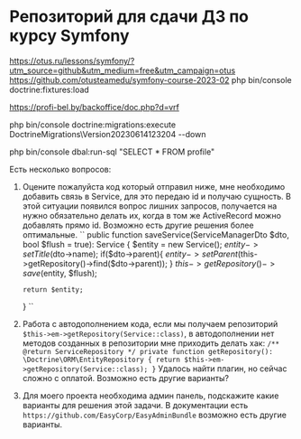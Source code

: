 # Репозиторий для сдачи ДЗ по курсу Symfony

https://otus.ru/lessons/symfony/?utm_source=github&utm_medium=free&utm_campaign=otus
https://github.com/otusteamedu/symfony-course-2023-02
php bin/console doctrine:fixtures:load

https://profi-bel.by/backoffice/doc.php?d=vrf


php bin/console doctrine:migrations:execute DoctrineMigrations\Version20230614123204 --down

php bin/console dbal:run-sql "SELECT * FROM profile" 


Есть несколько вопросов:
1. Оцените пожалуйста код который отправил ниже, мне необходимо добавить связь в Service, для это передаю id и получаю сущность. В этой ситуации появился вопрос лишних запросов, получается на нужно обязательно делать их, когда в том же ActiveRecord можно добавлять прямо id. Возможно есть другие решения более оптимальные.
``
   public function saveService(ServiceManagerDto $dto, bool $flush = true): Service
   {
       $entity = new Service();
       $entity->setTitle($dto->name);
       if($dto->parent){
            $entity->setParent($this->getRepository()->find($dto->parent));
       }
       $this->getRepository()->save($entity, $flush);

       return $entity;
   }
``
2. Работа с автодополнением кода, если мы получаем репозиторий `$this->em->getRepository(Service::class)`, в автодополнении нет методов созданных в репозитории мне приходить делать хак:
``
   /** @return ServiceRepository */
   private function getRepository(): \Doctrine\ORM\EntityRepository
   {
      return $this->em->getRepository(Service::class);
   }
``
Удалось найти плагин, но сейчас сложно с оплатой. Возможно есть другие варианты?

3. Для моего проекта необходима админ панель, подскажите какие варианты для решения этой задачи. В документации есть `https://github.com/EasyCorp/EasyAdminBundle`
возможно есть другие варианты. 